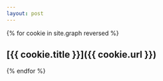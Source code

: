 ```yaml
---
layout: post
---
```

{% for cookie in site.graph reversed %}
## [{{ cookie.title }}]({{ cookie.url }})
{% endfor %}

